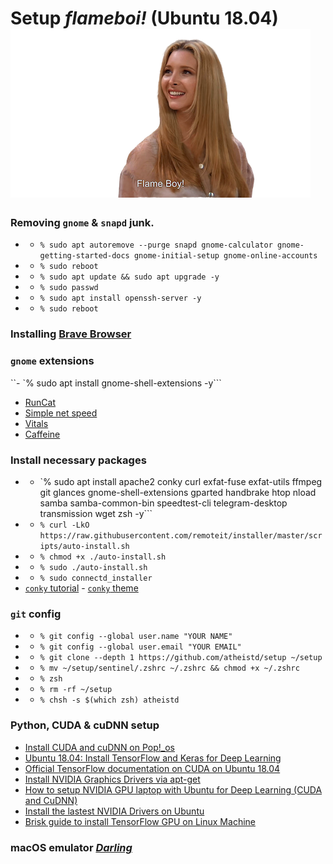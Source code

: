 # Setup *flameboi!* (Ubuntu 18.04) ![flameboi! image](https://github.com/atheistd/atheistd.github.io/raw/master/assets/flameboi/flameboi-small.png)

### Removing `gnome` & `snapd` junk.

- - `% sudo apt autoremove --purge snapd gnome-calculator gnome-getting-started-docs gnome-initial-setup gnome-online-accounts`
- - `% sudo reboot`
- - `% sudo apt update && sudo apt upgrade -y`
- - `% sudo passwd`
- - `% sudo apt install openssh-server -y`
- - `% sudo reboot`



### Installing [Brave Browser](https://brave-browser.readthedocs.io/en/latest/installing-brave.html#linux)



### `gnome` extensions

``- `% sudo apt install gnome-shell-extensions -y```
* [RunCat](https://extensions.gnome.org/extension/2986/runcat/)
* [Simple net speed](https://extensions.gnome.org/extension/1085/simple-net-speed/)
* [Vitals](https://extensions.gnome.org/extension/1460/vitals/)
* [Caffeine](https://extensions.gnome.org/extension/517/caffeine/)



### Install necessary packages

- - `% sudo apt install apache2 conky curl exfat-fuse exfat-utils ffmpeg git glances gnome-shell-extensions gparted handbrake htop nload samba samba-common-bin speedtest-cli telegram-desktop transmission wget zsh -y```
- - `% curl -LkO https://raw.githubusercontent.com/remoteit/installer/master/scripts/auto-install.sh`
- - `% chmod +x ./auto-install.sh`
- - `% sudo ./auto-install.sh`
- - `% sudo connectd_installer`
- [`conky` tutorial](https://www.youtube.com/watch?v=QB8cjKpdVQY&t=619s) - [`conky` theme](https://www.deviantart.com/seajey/art/Conky-Seamod-v0-1-283461046)



### `git` config

- - `% git config --global user.name "YOUR NAME"`
- - `% git config --global user.email "YOUR EMAIL"`
- - `% git clone --depth 1 https://github.com/atheistd/setup ~/setup`
- - `% mv ~/setup/sentinel/.zshrc ~/.zshrc && chmod +x ~/.zshrc`
- - `% zsh`
- - `% rm -rf ~/setup`
- - `% chsh -s $(which zsh) atheistd`



### Python, CUDA & cuDNN setup

* [Install CUDA and cuDNN on Pop!_os](https://support.system76.com/articles/cuda/)
* [Ubuntu 18.04: Install TensorFlow and Keras for Deep Learning](https://www.pyimagesearch.com/2019/01/30/ubuntu-18-04-install-tensorflow-and-keras-for-deep-learning/)
* [Official TensorFlow documentation on CUDA on Ubuntu 18.04](https://www.tensorflow.org/install/gpu#ubuntu_1804_cuda_101)
* [Install NVIDIA Graphics Drivers via apt-get](https://gist.github.com/wangruohui/df039f0dc434d6486f5d4d098aa52d07#install-nvidia-graphics-driver-via-apt-get)
* [How to setup NVIDIA GPU laptop with Ubuntu for Deep Learning (CUDA and CuDNN)](https://lazyprogrammer.me/how-to-setup-nvidia-gpu-laptop-with-ubuntu-for-deep-learning-cuda-and-cudnn/)
* [Install the lastest NVIDIA Drivers on Ubuntu](https://www.maketecheasier.com/install-nvidia-drivers-ubuntu/)
* [Brisk guide to install TensorFlow GPU on Linux Machine](https://medium.com/@redowan/no-bullshit-guide-on-installing-tensorflow-gpu-ubuntu-18-04-18-10-238924cc4a6a)



### macOS emulator [*Darling*](https://www.darlinghq.org/)
